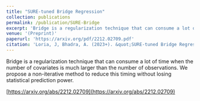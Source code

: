 ```yaml
---
title: "SURE-tuned Bridge Regression"
collection: publications
permalink: /publication/SURE-Bridge
excerpt: 'Bridge is a regularization technique that can consume a lot of time when the number of covariates is much larger than the number of observations. We propose a non-iterative method to reduce this timing without losing statistical prediction power.'
venue: '(Preprint)'
paperurl: 'https://arxiv.org/pdf/2212.02709.pdf'
citation: 'Loria, J, Bhadra, A. (2023+). &quot;SURE-tuned Bridge Regression 1.&quot; <i>submitted</i>. 1(1).'
---
```

Bridge is a regularization technique that can consume a lot of time when the number of covariates is much larger than the number of observations. We propose a non-iterative method to reduce this timing without losing statistical prediction power.

[https://arxiv.org/abs/2212.02709](https://arxiv.org/abs/2212.02709)
